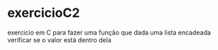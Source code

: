 # exercicioC2
exercicio em C para fazer  uma função que dada uma lista encadeada verificar se o valor está dentro dela
